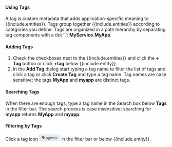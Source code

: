 #### Using Tags
A tag is custom metadata that adds application-specific meaning to {{include.entities}}. Tags group together {{include.entities}} according to categories you define. Tags are organized in a path hierarchy by separating tag components with a dot **'.'**: **MyService.MyApp**.

#### Adding Tags
1. Check the checkboxes next to the {{include.entities}} and click the **+ Tag** button or click **+tag** below {{include.entity}}.
1. In the **Add Tag** dialog start typing a tag name to filter the list of tags and click a tag or click **Create Tag** and type a tag name. Tag names are case sensitive; the tags **MyApp** and **myapp** are distinct tags.

#### Searching Tags
When there are enough tags, type a tag name in the Search box below **Tags** in the filter bar.
The search process is case insensitive; searching for **myapp** returns **MyApp** and **myapp**.

#### Filtering by Tags
Click a tag icon ![agents tag](images/agents_tag.png#inline) in the filter bar or below {{include.entity}}.
